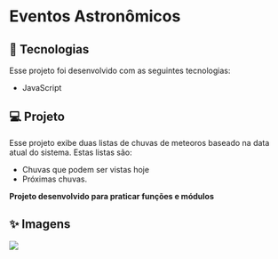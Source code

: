 # Eventos Astronômicos
 ## :rocket: Tecnologias
 Esse projeto foi desenvolvido com as seguintes tecnologias:
 * JavaScript
 
 ## :computer: Projeto
 Esse projeto exibe duas listas de chuvas de meteoros baseado na data atual do sistema. Estas listas são:

* Chuvas que podem ser vistas hoje
* Próximas chuvas.

 **Projeto desenvolvido para praticar funções e módulos**
 
 ## :sparkles: Imagens
<img src="https://i.pinimg.com/originals/32/9f/36/329f3640558b55a77020e13a105ea2e8.png">
